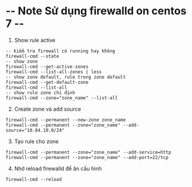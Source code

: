 #   -- Note Sử dụng firewalld on centos 7 --

1. Show rule active 

```
-- kiểm tra firewall có running hay không 
firewall-cmd --state
-- show zone
firewall-cmd --get-active-zones
firewall-cmd --list-all-zones | less
-- show zone default, rule trong zone default
firewall-cmd --get-default-zone
firewall-cmd --list-all
-- show rule zone chỉ định
firewall-cmd --zone="zone_name" --list-all

```
2. Create zone và add source 
```
firewall-cmd --permanent --new-zone zone_name
firewall-cmd --permanent --zone="zone_name" --add-source="10.84.10.0/24"
```
3. Tạo rule cho zone 
```
firewall-cmd --permanent --zone="zone_name" --add-service=http
firewall-cmd --permanent --zone="zone_name" --add-port=22/tcp
```
4. Nhớ reload firewalld để ăn cấu hình
```
firewall-cmd --reload
```